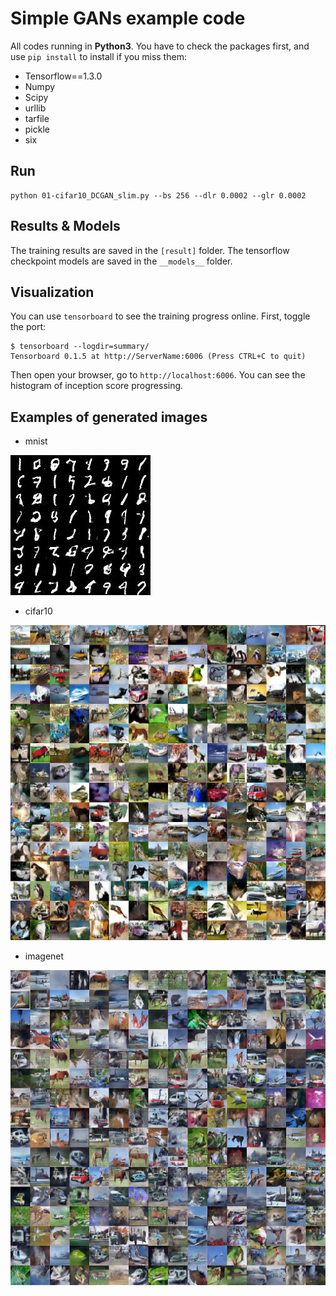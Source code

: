 # Simple GANs example code

All codes running in __Python3__.
You have to check the packages first, and use `pip install` to install if you miss them:

* Tensorflow==1.3.0
* Numpy
* Scipy
* urllib
* tarfile
* pickle
* six


## Run
```
python 01-cifar10_DCGAN_slim.py --bs 256 --dlr 0.0002 --glr 0.0002
```

## Results & Models

The training results are saved in the `[result]` folder.
The tensorflow checkpoint models are saved in the `__models__` folder.

## Visualization 

You can use `tensorboard` to see the training progress online.
First, toggle the port:
```
$ tensorboard --logdir=summary/
Tensorboard 0.1.5 at http://ServerName:6006 (Press CTRL+C to quit)
```

Then open your browser, go to `http://localhost:6006`. You can see the histogram of inception score progressing.

## Examples of generated images
* mnist

![mnist](./sample_data/01-mnist_DCGAN_slim-64bs-0.0002glr-0.0002dlr_9800.jpg "mnist_example")

* cifar10

![cifar10](./sample_data/01-cifar10_DCGAN_slim-256bs-0.0002glr-0.0002dlr_31600.jpg "cifar10_example")

* imagenet

![imagenet](./sample_data/01-imagenet-CENTRA_DCGAN_slim-conv2d_BN-normalnoise-256bs-0.0002glr-0.0002dlr_18000.jpg "imagenet_example")
